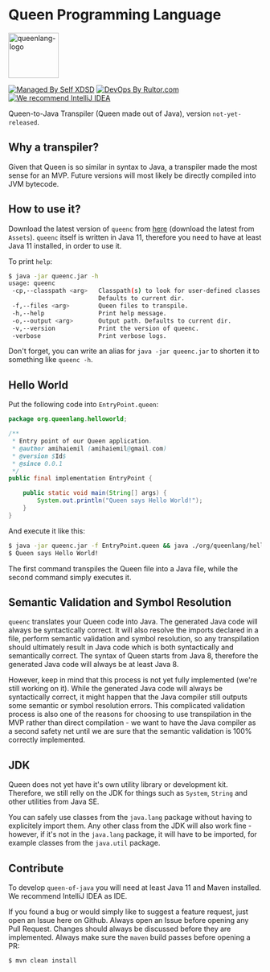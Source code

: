 # Queen Programming Language
<img alt="queenlang-logo" src="http://www.amihaiemil.com/images/queenlang.png" width="100" height="90"/>

[![Managed By Self XDSD](https://self-xdsd.com/b/mbself.svg)](https://self-xdsd.com/p/jvmqueen/queen-of-java?provider=github) 
[![DevOps By Rultor.com](http://www.rultor.com/b/jvmqueen/queen-of-java)](http://www.rultor.com/p/jvmqueen/queen-of-java)
[![We recommend IntelliJ IDEA](http://amihaiemil.github.io/images/intellij-idea-recommend.svg)](https://www.jetbrains.com/idea/)

Queen-to-Java Transpiler (Queen made out of Java), version ``not-yet-released``.

## Why a transpiler?

Given that Queen is so similar in syntax to Java, a transpiler made the most sense for an MVP. Future versions will most likely be directly
compiled into JVM bytecode.

## How to use it?

Download the latest version of ``queenc`` from [here](https://github.com/jvmqueen/queen-of-java/packages) (download the latest from ``Assets``).
``queenc`` itself is written in Java 11, therefore you need to have at least Java 11 installed, in order to use it.

To print ``help``:

```bash
$ java -jar queenc.jar -h
usage: queenc
 -cp,--classpath <arg>   Classpath(s) to look for user-defined classes.
                         Defaults to current dir.
 -f,--files <arg>        Queen files to transpile.
 -h,--help               Print help message.
 -o,--output <arg>       Output path. Defaults to current dir.
 -v,--version            Print the version of queenc.
 -verbose                Print verbose logs.
```

Don't forget, you can write an alias for ``java -jar queenc.jar`` to shorten it to something like ``queenc -h``.

## Hello World

Put the following code into ``EntryPoint.queen``:

```java
package org.queenlang.helloworld;

/**
 * Entry point of our Queen application.
 * @author amihaiemil (amihaiemil@gmail.com)
 * @version $Id$
 * @since 0.0.1
 */
public final implementation EntryPoint {

    public static void main(String[] args) {
        System.out.println("Queen says Hello World!");
    }
}
```

And execute it like this:

```bash
$ java -jar queenc.jar -f EntryPoint.queen && java ./org/queenlang/helloworld/EntryPoint.java
$ Queen says Hello World!
```

The first command transpiles the Queen file into a Java file, while the second command simply executes it. 

## Semantic Validation and Symbol Resolution

``queenc`` translates your Queen code into Java. The generated Java code will always be syntactically correct. It will also resolve the imports declared in a file, perform semantic validation and symbol resolution, so any transpilation should ultimately result in Java code which is both syntactically and semantically correct. The syntax of Queen starts from Java 8, therefore the generated Java code will always be at least Java 8.

However, keep in mind that this process is not yet fully implemented (we're still working on it). While the generated Java code will always be syntactically correct, it might happen that the Java compiler still outputs some semantic or symbol resolution errors. This complicated validation process is also one of the reasons for choosing to use transpilation in the MVP rather than direct compilation - we want to have the Java compiler as a second safety net until we are sure that the semantic validation is 100% correctly implemented.

## JDK

Queen does not yet have it's own utility library or development kit.
Therefore, we still relly on the JDK for things such as ``System``, ``String`` and other utilities from Java SE. 

You can safely use classes from the ``java.lang`` package without having to explicitely import them.
Any other class from the JDK will also work fine - however, if it's not in the ``java.lang`` package, it will have to be imported, for example classes from the
``java.util`` package.

## Contribute

To develop ``queen-of-java`` you will need at least Java 11 and Maven installed. We recommend IntelliJ IDEA as IDE.

If you found a bug or would simply like to suggest a feature request, just open an Issue here on Github. Always open an Issue before opening any Pull Request. Changes should always be discussed before they are implemented. Always make sure the ``maven`` build passes before opening a PR:

```bash
$ mvn clean install
```
